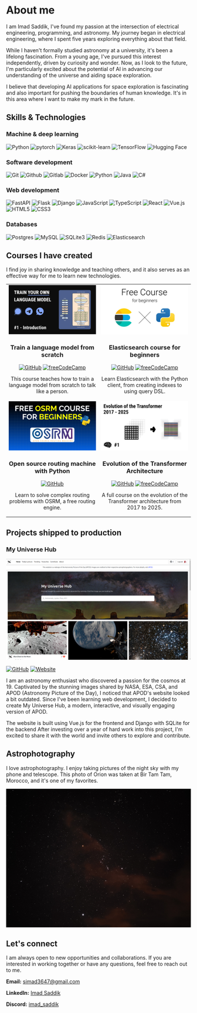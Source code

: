 # About me

I am Imad Saddik, I've found my passion at the intersection of electrical engineering, programming, and astronomy. My journey began in electrical engineering, where I spent five years exploring everything about that field.

While I haven't formally studied astronomy at a university, it's been a lifelong fascination. From a young age, I've pursued this interest independently, driven by curiosity and wonder. Now, as I look to the future, I'm particularly excited about the potential of AI in advancing our understanding of the universe and aiding space exploration.

I believe that developing AI applications for space exploration is fascinating and also important for pushing the boundaries of human knowledge. It's in this area where I want to make my mark in the future.

## Skills & Technologies

### Machine & deep learning

![Python](https://img.shields.io/badge/Python-14354C?&logo=python&logoColor=white)
![pytorch](https://img.shields.io/badge/PyTorch-EE4C2C?&logo=PyTorch&logoColor=white)
![Keras](https://img.shields.io/badge/Keras-%23D00000.svg?logo=Keras&logoColor=white)
![scikit-learn](https://img.shields.io/badge/scikit--learn-%23F7931E.svg?&logo=scikit-learn&logoColor=white)
![TensorFlow](https://img.shields.io/badge/TensorFlow-%23FF6F00.svg?&logo=TensorFlow&logoColor=white)
![Hugging Face](https://img.shields.io/badge/%20Hugging%20Face-FFD21E?&logo=hugging-face&logoColor=white)

### Software development

![Git](https://img.shields.io/badge/GIT-E44C30?&logo=git&logoColor=white)
![Github](https://img.shields.io/badge/Github-171515?&logo=github&logoColor=white)
![Gitlab](https://img.shields.io/badge/Gitlab-330F63?&logo=gitlab&logoColor=white)
![Docker](https://img.shields.io/badge/Docker-%230db7ed.svg?&logo=docker&logoColor=white)
![Python](https://img.shields.io/badge/Python-14354C?&logo=python&logoColor=white)
![Java](https://img.shields.io/badge/Java-ED8B00?&logo=java&logoColor=white)
![C#](https://img.shields.io/badge/C%23-058e0c?&logo=c-sharp&logoColor=white)

### Web development

![FastAPI](https://img.shields.io/badge/FastAPI-005571?logo=fastapi)
![Flask](https://img.shields.io/badge/Flask-000000?logo=flask&logoColor=white)
![Django](https://img.shields.io/badge/Django-092E20?logo=django&logoColor=white)
![JavaScript](https://img.shields.io/badge/JavaScript-323330?&logo=javascript&logoColor=F7DF1E)
![TypeScript](https://img.shields.io/badge/TypeScript-007ACC?logo=typescript&logoColor=white)
![React](https://img.shields.io/badge/React-20232A?logo=react&logoColor=61DAFB)
![Vue.js](https://img.shields.io/badge/Vue.js-4FC08D?logo=vue.js&logoColor=white)
![HTML5](https://img.shields.io/badge/html5-%23E34F26.svg?logo=html5&logoColor=white)
![CSS3](https://img.shields.io/badge/CSS3-%231572B6.svg?logo=css3&logoColor=white)

### Databases

![Postgres](https://img.shields.io/badge/Postgres-%23316192.svg?&logo=postgresql&logoColor=white)
![MySQL](https://img.shields.io/badge/MySQL-4479A1?&logo=mysql&logoColor=white)
![SQLite3](https://img.shields.io/badge/SQLite-07405E?&logo=sqlite&logoColor=white)
![Redis](https://img.shields.io/badge/Redis-DC382D?&logo=redis&logoColor=white)
![Elasticsearch](https://img.shields.io/badge/Elasticsearch-005571?logo=elasticsearch&logoColor=white)

## Courses I have created

I find joy in sharing knowledge and teaching others, and it also serves as an effective way for me to learn new technologies.

<table align="center">
    <tr>
        <td align="center" width="50%">
            <a href="https://www.youtube.com/watch?v=9Ge0sMm65jo&t=123s" target="_blank">
                <img src="./images/train_language_model_course_cover.jpg" width="100%"/>
            </a>
            <br />
            <h3 style="margin-bottom: 16px;">Train a language model from scratch</h3>
            <a href="https://github.com/ImadSaddik/Train_Your_Language_Model_Course"><img alt="GitHub" src="https://img.shields.io/badge/View_repository-171515?logo=github&logoColor=white"></a>
            <a href="https://www.youtube.com/watch?v=9Ge0sMm65jo&t=123s"><img alt="freeCodeCamp" src="https://img.shields.io/badge/Featured_on_freeCodeCamp-0A0A23?logo=freecodecamp&logoColor=white"></a>
            <p>This course teaches how to train a language model from scratch to talk like a person.</p>
        </td>
        <td align="center" width="50%">
            <a href="https://www.youtube.com/watch?v=a4HBKEda_F8&t=16s" target="_blank">
                <img src="./images/elasticsearch_course_cover.jpg" width="100%"/>
            </a>
            <br />
            <h3 style="margin-bottom: 16px;">Elasticsearch course for beginners</h3>
            <a href="https://github.com/ImadSaddik/ElasticSearch_Python_Course"><img alt="GitHub" src="https://img.shields.io/badge/View_repository-171515?logo=github&logoColor=white"></a>
            <a href="https://www.youtube.com/watch?v=a4HBKEda_F8&t=16s"><img alt="freeCodeCamp" src="https://img.shields.io/badge/Featured_on_freeCodeCamp-0A0A23?logo=freecodecamp&logoColor=white"></a>
            <p>Learn Elasticsearch with the Python client, from creating indexes to using query DSL.</p>
        </td>
    </tr>
    <tr>
        <td align="center" width="50%">
            <a href="https://www.youtube.com/playlist?list=PLMSb3cZXtIfoT7duU9eAdpmcnDq2rINUJ" target="_blank">
                <img src="./images/osrm_course_cover.jpg" width="100%"/>
            </a>
            <br />
            <h3 style="margin-bottom: 16px;">Open source routing machine with Python</h3>
            <a href="https://github.com/ImadSaddik/OSRM_Course_Python"><img alt="GitHub" src="https://img.shields.io/badge/View_repository-171515?logo=github&logoColor=white"></a>
            <p>Learn to solve complex routing problems with OSRM, a free routing engine.</p>
        </td>
        <td align="center" width="50%">
        <a href="https://www.youtube.com/watch?v=8WBS0dT0h2I&t=1198s" target="_blank">
            <img src="./images/transformer_evolution_course_cover.png" width="100%"/>
        </a>
        <br />
        <h3 style="margin-bottom: 16px;">Evolution of the Transformer Architecture</h3>
        <a href="https://github.com/ImadSaddik/Train_Your_Language_Model_Course"><img alt="GitHub" src="https://img.shields.io/badge/View_repository-171515?logo=github&logoColor=white"></a>
        <a href="https://www.youtube.com/watch?v=8WBS0dT0h2I&t=1198s"><img alt="freeCodeCamp" src="https://img.shields.io/badge/Featured_on_freeCodeCamp-0A0A23?logo=freecodecamp&logoColor=white"></a>
        <p>A full course on the evolution of the Transformer architecture from 2017 to 2025.</p>
        </td>
    </tr>
</table>

## Projects shipped to production

### My Universe Hub

[![My Universe Hub Thumbnail](./images/my_universe_hub_home_page.png)](https://www.youtube.com/watch?v=kvoKKJ2zsts)

<a href="https://myuniversehub.com/"><img alt="GitHub" src="https://img.shields.io/badge/View_repository-171515?logo=github&amp;logoColor=white"></a>
<a href="https://myuniversehub.com/"><img alt="Website" src="https://img.shields.io/badge/View_website-0A0A23?logo=internet-explorer&amp;logoColor=white"></a>

I am an astronomy enthusiast who discovered a passion for the cosmos at 19. Captivated by the stunning images shared by NASA, ESA, CSA, and APOD (Astronomy Picture of the Day), I noticed that APOD's website looked a bit outdated. Since I've been learning web development, I decided to create My Universe Hub, a modern, interactive, and visually engaging version of APOD.

The website is built using Vue.js for the frontend and Django with SQLite for the backend After investing over a year of hard work into this project, I'm excited to share it with the world and invite others to explore and contribute.

## Astrophotography

I love astrophotography. I enjoy taking pictures of the night sky with my phone and telescope. This photo of Orion was taken at Bir Tam Tam, Morocco, and it's one of my favorites.

![Astrophotography](./images/orion_bir_tam_tam.jpg)

## Let's connect

I am always open to new opportunities and collaborations. If you are interested in working together or have any questions, feel free to reach out to me.

**Email:** [simad3647@gmail.com](mailto:simad3647@gmail.com)

**LinkedIn:** [Imad Saddik](https://www.linkedin.com/in/imadsaddik/)

**Discord:** [imad_saddik](https://discord.com/users/imad_saddik)
